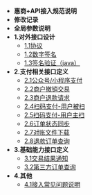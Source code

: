 * **惠商+API接入规范说明**
* **修改记录**
* **全局参数说明**
* **1.对外接口设计**
    * [1.1协议](design/protocol.md)
    * [1.2数字签名](design/signature.md)
    * [1.3签名验证（java）](design/verification.md)
* **2.支付相关接口定义**
    * [2.1公众号/小程序支付](payguide/mini.md)
    * [2.2商户撤销交易](payguide/repeal.md)
    * [2.3商户退款请求](payguide/refund.md)
    * [2.4扫码支付-用户被扫](payguide/unactivescan.md)
    * [2.5扫码支付-用户主扫](payguide/activescan.md)
    * [2.6订单状态同步](payguide/apisync.md)
    * [2.7对账文件下载](payguide/getcollatefile.md)
    * [2.8退款订单查询](payguide/refundquery.md)
* **3.基础能力接口定义**
    * [3.1交易结果通知](basicability/notify.md)
    * [3.2第三方订单查询](basicability/thirdpartyorderquery.md)
* **4.其他**
    * [4.1接入常见问题说明](others/qa.md)